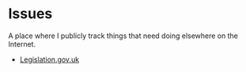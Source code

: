 # Issues

A place where I publicly track things that need doing elsewhere on the Internet.

* [Legislation.gov.uk](https://github.com/tommorris/issues/blob/master/legislationgovuk.md)
